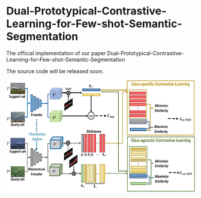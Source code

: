 # Dual-Prototypical-Contrastive-Learning-for-Few-shot-Semantic-Segmentation
The official implementation of our paper Dual-Prototypical-Contrastive-Learning-for-Few-shot-Semantic-Segmentation

The source code will be released soon.

<div align="center">
  <img src="fig/frame1_.jpg"width="700" height="300"/>
</div>
